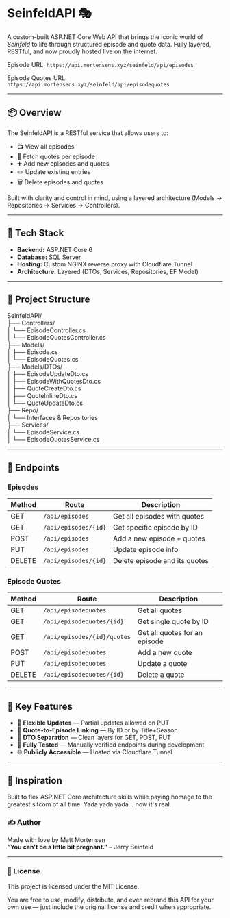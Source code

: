 ﻿# SeinfeldAPI 🎭

A custom-built ASP.NET Core Web API that brings the iconic world of *Seinfeld* to life through structured episode and quote data. Fully layered, RESTful, and now proudly hosted live on the internet.

Episode URL: `https://api.mortensens.xyz/seinfeld/api/episodes`

Episode Quotes URL: `https://api.mortensens.xyz/seinfeld/api/episodequotes`

---

## 📦 Overview

The SeinfeldAPI is a RESTful service that allows users to:

- 📺 View all episodes
- 💬 Fetch quotes per episode
- ➕ Add new episodes and quotes
- ✏️ Update existing entries
- 🗑️ Delete episodes and quotes

Built with clarity and control in mind, using a layered architecture (Models → Repositories → Services → Controllers).

---

## 🧱 Tech Stack

- **Backend:** ASP.NET Core 6
- **Database:** SQL Server
- **Hosting:** Custom NGINX reverse proxy with Cloudflare Tunnel
- **Architecture:** Layered (DTOs, Services, Repositories, EF Model)

---

## 📁 Project Structure

SeinfeldAPI/  
├── Controllers/  
│ └── EpisodeController.cs  
│ └── EpisodeQuotesController.cs  
├── Models/  
│ ├── Episode.cs  
│ └── EpisodeQuotes.cs  
├── Models/DTOs/  
│ ├── EpisodeUpdateDto.cs  
│ ├── EpisodeWithQuotesDto.cs  
│ ├── QuoteCreateDto.cs  
│ ├── QuoteInlineDto.cs  
│ └── QuoteUpdateDto.cs  
├── Repo/  
│ └── Interfaces & Repositories  
├── Services/  
│ └── EpisodeService.cs  
│ └── EpisodeQuotesService.cs  

---

## 🔌 Endpoints

### Episodes

| Method | Route               | Description                      |
|--------|---------------------|----------------------------------|
| GET    | `/api/episodes`     | Get all episodes with quotes     |
| GET    | `/api/episodes/{id}`| Get specific episode by ID       |
| POST   | `/api/episodes`     | Add a new episode + quotes       |
| PUT    | `/api/episodes`     | Update episode info              |
| DELETE | `/api/episodes/{id}`| Delete episode and its quotes    |

### Episode Quotes

| Method | Route                     | Description                    |
|--------|---------------------------|--------------------------------|
| GET    | `/api/episodequotes`      | Get all quotes                 |
| GET    | `/api/episodequotes/{id}` | Get single quote by ID         |
| GET    | `/api/episodes/{id}/quotes`| Get all quotes for an episode |
| POST   | `/api/episodequotes`      | Add a new quote                |
| PUT    | `/api/episodequotes`      | Update a quote                 |
| DELETE | `/api/episodequotes/{id}` | Delete a quote                 |

---

## 📌 Key Features

- 🔄 **Flexible Updates** — Partial updates allowed on PUT
- 🔗 **Quote-to-Episode Linking** — By ID or by Title+Season
- 🧼 **DTO Separation** — Clean layers for GET, POST, PUT
- 🧪 **Fully Tested** — Manually verified endpoints during development
- 🌐 **Publicly Accessible** — Hosted via Cloudflare Tunnel

---

## 🧠 Inspiration
Built to flex ASP.NET Core architecture skills while paying homage to the greatest sitcom of all time. Yada yada yada... now it's real.

### ✍️ Author
Made with love by Matt Mortensen  
__“You can't be a little bit pregnant.”__ – Jerry Seinfeld

---

### 📄 License

This project is licensed under the MIT License.

You are free to use, modify, distribute, and even rebrand this API for your own use — just include the original license and credit when appropriate.